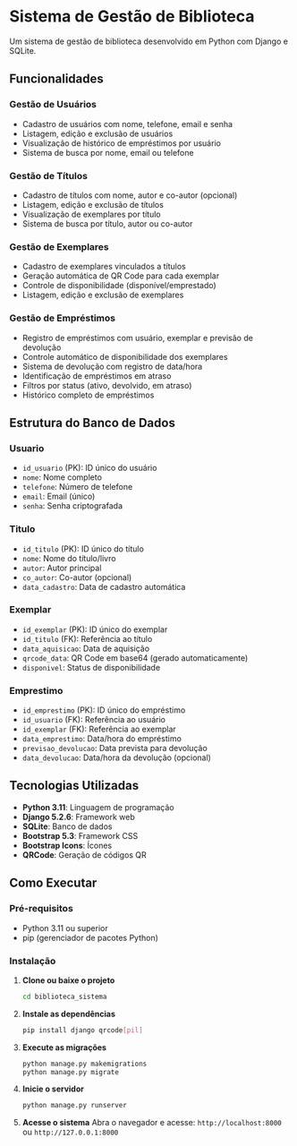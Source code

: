 # Sistema de Gestão de Biblioteca

Um sistema de gestão de biblioteca desenvolvido em Python com Django e SQLite.

## Funcionalidades

### Gestão de Usuários
- Cadastro de usuários com nome, telefone, email e senha
- Listagem, edição e exclusão de usuários
- Visualização de histórico de empréstimos por usuário
- Sistema de busca por nome, email ou telefone

### Gestão de Títulos
- Cadastro de títulos com nome, autor e co-autor (opcional)
- Listagem, edição e exclusão de títulos
- Visualização de exemplares por título
- Sistema de busca por título, autor ou co-autor

### Gestão de Exemplares
- Cadastro de exemplares vinculados a títulos
- Geração automática de QR Code para cada exemplar
- Controle de disponibilidade (disponível/emprestado)
- Listagem, edição e exclusão de exemplares

### Gestão de Empréstimos
- Registro de empréstimos com usuário, exemplar e previsão de devolução
- Controle automático de disponibilidade dos exemplares
- Sistema de devolução com registro de data/hora
- Identificação de empréstimos em atraso
- Filtros por status (ativo, devolvido, em atraso)
- Histórico completo de empréstimos

## Estrutura do Banco de Dados

### Usuario
- `id_usuario` (PK): ID único do usuário
- `nome`: Nome completo
- `telefone`: Número de telefone
- `email`: Email (único)
- `senha`: Senha criptografada

### Titulo
- `id_titulo` (PK): ID único do título
- `nome`: Nome do título/livro
- `autor`: Autor principal
- `co_autor`: Co-autor (opcional)
- `data_cadastro`: Data de cadastro automática

### Exemplar
- `id_exemplar` (PK): ID único do exemplar
- `id_titulo` (FK): Referência ao título
- `data_aquisicao`: Data de aquisição
- `qrcode_data`: QR Code em base64 (gerado automaticamente)
- `disponivel`: Status de disponibilidade

### Emprestimo
- `id_emprestimo` (PK): ID único do empréstimo
- `id_usuario` (FK): Referência ao usuário
- `id_exemplar` (FK): Referência ao exemplar
- `data_emprestimo`: Data/hora do empréstimo
- `previsao_devolucao`: Data prevista para devolução
- `data_devolucao`: Data/hora da devolução (opcional)

## Tecnologias Utilizadas

- **Python 3.11**: Linguagem de programação
- **Django 5.2.6**: Framework web
- **SQLite**: Banco de dados
- **Bootstrap 5.3**: Framework CSS
- **Bootstrap Icons**: Ícones
- **QRCode**: Geração de códigos QR

## Como Executar

### Pré-requisitos
- Python 3.11 ou superior
- pip (gerenciador de pacotes Python)

### Instalação

1. **Clone ou baixe o projeto**
   ```bash
   cd biblioteca_sistema
   ```

2. **Instale as dependências**
   ```bash
   pip install django qrcode[pil]
   ```

3. **Execute as migrações**
   ```bash
   python manage.py makemigrations
   python manage.py migrate
   ```

4. **Inicie o servidor**
   ```bash
   python manage.py runserver
   ```

5. **Acesse o sistema**
   Abra o navegador e acesse: `http://localhost:8000` ou `http://127.0.0.1:8000`


